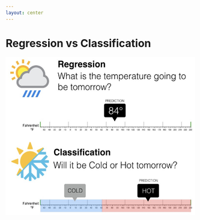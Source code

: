 ```yaml
---
layout: center
---
```



# Regression vs Classification

<img alt="weather" src="/images/weather.png" style="width: 550px; height: 420px"  />
